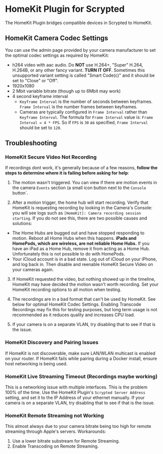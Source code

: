 # HomeKit Plugin for Scrypted

The HomeKit Plugin bridges compatible devices in Scrypted to HomeKit.

## HomeKit Camera Codec Settings

You can use the admin page provided by your camera manufacturer to set the optimal codec settings as required by HomeKit:

* h264 video with aac audio. Do **NOT** use H.264+, "Super" H.264, H.264B, or any other fancy variant. **TURN IT OFF**. Sometimes this unsupported variant setting is called "Smart Code(c)" and it should be set to "Close" or "Off".
* 1920x1080
* 2 Mbit variable bitrate (though up to 6Mbit may work)
* 4 second keyframe interval
  * `Keyframe Interval` is the number of seconds between keyframes. `Frame Interval` is the number frames between keyframes.
  * Cameras are typically configured in `Frame Interval` rather than `Keyframe Interval`. The formula for `Frame Interval` value is: `Frame Interval = 4 * FPS`. So if `FPS` is `30` as specified, `Frame Interval` should be set to `120`.

## Troubleshooting

### HomeKit Secure Video Not Recording

If recordings dont work, it's generally because of a few reasons, **follow the steps to determine where it is failing before asking for help**:

1) The motion wasn't triggered. You can view if there are motion events in the camera `Events` section (a small icon button next to the `Console` button`.

2) After a motion trigger, the home hub will start recording. Verify that HomeKit is requesting recording by looking in the Camera's Console: you will see logs such as `[HomeKit]: Camera recording session starting`. If you do not see this, there are two possible causes and solutions:
  * The Home Hubs are bugged out and have stopped responding to motion. Reboot all Home Hubs when this happens. **iPads and HomePods, which are wireless, are not reliable Home Hubs.** If you have an iPad as a Home Hub, remove it from acting as a Home Hub. Unfortunately this is not possible to do with HomePods.
  * Your iCloud account is in a bad state. Log out of iCloud on your iPhone, and log back in. Then disable and reenable HomeKit Secure Video on your cameras again.

3) If HomeKit requested the video, but nothing showed up in the timeline, HomeKit may have decided the motion wasn't worth recording. Set your HomeKit recording options to all motion when testing.

4) The recordings are in a bad format that can't be used by HomeKit. See below for optimal HomeKit Codec Settings. Enabling Transcode Recordings may fix this for testing purposes, but long term usage is not recommended as it reduces quality and increases CPU load. 

5) If your camera is on a separate VLAN, try disabling that to see if that is the issue.


### HomeKit Discovery and Pairing Issues

If HomeKit is not discoverable, make sure LAN/WLAN multicast is enabled on your router.
If HomeKit fails while pairing during a Docker install, ensure host networking is being used.

### HomeKit Live Streaming Timeout (Recordings maybe working)

This is a networking issue with multiple interfaces. This is the problem 100% of the time. Use the HomeKit Plugin's `Scrypted Server Address` setting, and set it to the IP Address of your ethernet manually.
If your camera is on a separate VLAN, try disabling that to see if that is the issue.

### HomeKit Remote Streaming not Working

This almost always due to your camera bitrate being too high for remote streaming through Apple's servers. Workarounds:
1) Use a lower bitrate substream for Remote Streaming.
2) Enable Transcoding on Remote Streaming.
